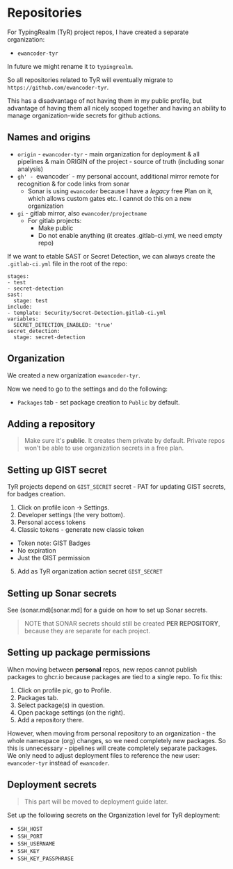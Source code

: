 # Repositories

For TypingRealm (TyR) project repos, I have created a separate organization:

- `ewancoder-tyr`

In future we might rename it to `typingrealm`.

So all repositories related to TyR will eventually migrate to `https://github.com/ewancoder-tyr`.

This has a disadvantage of not having them in my public profile, but advantage of having them all nicely scoped together and having an ability to manage organization-wide secrets for github actions.

## Names and origins

- `origin` - `ewancoder-tyr` - main organization for deployment & all pipelines & main ORIGIN of the project - source of truth (including sonar analysis)
- `gh' - `ewancoder` - my personal account, additional mirror remote for recognition & for code links from sonar
  - Sonar is using `ewancoder` because I have a *legacy* free Plan on it, which allows custom gates etc. I cannot do this on a new organization
- `gi` - gitlab mirror, also `ewancoder/projectname`
  - For gitlab projects:
    - Make public
    - Do not enable anything (it creates .gitlab-ci.yml, we need empty repo)

If we want to etable SAST or Secret Detection, we can always create the `.gitlab-ci.yml` file in the root of the repo:

```
stages:
- test
- secret-detection
sast:
  stage: test
include:
- template: Security/Secret-Detection.gitlab-ci.yml
variables:
  SECRET_DETECTION_ENABLED: 'true'
secret_detection:
  stage: secret-detection
```

## Organization

We created a new organization `ewancoder-tyr`.

Now we need to go to the settings and do the following:

- `Packages` tab - set package creation to `Public` by default.

## Adding a repository

> Make sure it's **public**. It creates them private by default. Private repos won't be able to use organization secrets in a free plan.

## Setting up GIST secret

TyR projects depend on `GIST_SECRET` secret - PAT for updating GIST secrets, for badges creation.

1. Click on profile icon -> Settings.
2. Developer settings (the very bottom).
3. Personal access tokens
4. Classic tokens - generate new classic token
  - Token note: GIST Badges
  - No expiration
  - Just the GIST permission
5. Add as TyR organization action secret `GIST_SECRET`

## Setting up Sonar secrets

See (sonar.md)[sonar.md] for a guide on how to set up Sonar secrets.

> NOTE that SONAR secrets should still be created **PER REPOSITORY**, because they are separate for each project.

## Setting up package permissions

When moving between **personal** repos, new repos cannot publish packages to ghcr.io because packages are tied to a single repo. To fix this:

1. Click on profile pic, go to Profile.
2. Packages tab.
3. Select package(s) in question.
4. Open package settings (on the right).
5. Add a repository there.

However, when moving from personal repository to an organization - the whole namespace (org) changes, so we need completely new packages. So this is unnecessary - pipelines will create completely separate packages. We only need to adjust deployment files to reference the new user: `ewancoder-tyr` instead of `ewancoder`.

## Deployment secrets

> This part will be moved to deployment guide later.

Set up the following secrets on the Organization level for TyR deployment:

- `SSH_HOST`
- `SSH_PORT`
- `SSH_USERNAME`
- `SSH_KEY`
- `SSH_KEY_PASSPHRASE`
